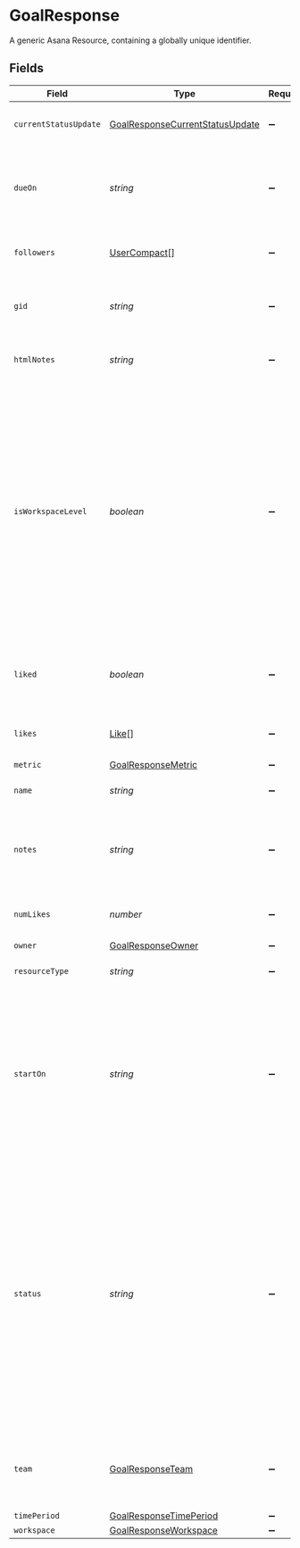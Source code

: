 # GoalResponse

A generic Asana Resource, containing a globally unique identifier.


## Fields

| Field                                                                                                                                                                                                                                                                                                                           | Type                                                                                                                                                                                                                                                                                                                            | Required                                                                                                                                                                                                                                                                                                                        | Description                                                                                                                                                                                                                                                                                                                     | Example                                                                                                                                                                                                                                                                                                                         |
| ------------------------------------------------------------------------------------------------------------------------------------------------------------------------------------------------------------------------------------------------------------------------------------------------------------------------------- | ------------------------------------------------------------------------------------------------------------------------------------------------------------------------------------------------------------------------------------------------------------------------------------------------------------------------------- | ------------------------------------------------------------------------------------------------------------------------------------------------------------------------------------------------------------------------------------------------------------------------------------------------------------------------------- | ------------------------------------------------------------------------------------------------------------------------------------------------------------------------------------------------------------------------------------------------------------------------------------------------------------------------------- | ------------------------------------------------------------------------------------------------------------------------------------------------------------------------------------------------------------------------------------------------------------------------------------------------------------------------------- |
| `currentStatusUpdate`                                                                                                                                                                                                                                                                                                           | [GoalResponseCurrentStatusUpdate](../../models/shared/goalresponsecurrentstatusupdate.md)                                                                                                                                                                                                                                       | :heavy_minus_sign:                                                                                                                                                                                                                                                                                                              | The latest `status_update` posted to this goal.                                                                                                                                                                                                                                                                                 |                                                                                                                                                                                                                                                                                                                                 |
| `dueOn`                                                                                                                                                                                                                                                                                                                         | *string*                                                                                                                                                                                                                                                                                                                        | :heavy_minus_sign:                                                                                                                                                                                                                                                                                                              | The localized day on which this goal is due. This takes a date with format `YYYY-MM-DD`.                                                                                                                                                                                                                                        | 2019-09-15                                                                                                                                                                                                                                                                                                                      |
| `followers`                                                                                                                                                                                                                                                                                                                     | [UserCompact](../../models/shared/usercompact.md)[]                                                                                                                                                                                                                                                                             | :heavy_minus_sign:                                                                                                                                                                                                                                                                                                              | Array of users who are members of this goal.                                                                                                                                                                                                                                                                                    |                                                                                                                                                                                                                                                                                                                                 |
| `gid`                                                                                                                                                                                                                                                                                                                           | *string*                                                                                                                                                                                                                                                                                                                        | :heavy_minus_sign:                                                                                                                                                                                                                                                                                                              | Globally unique identifier of the resource, as a string.                                                                                                                                                                                                                                                                        | 12345                                                                                                                                                                                                                                                                                                                           |
| `htmlNotes`                                                                                                                                                                                                                                                                                                                     | *string*                                                                                                                                                                                                                                                                                                                        | :heavy_minus_sign:                                                                                                                                                                                                                                                                                                              | The notes of the goal with formatting as HTML.                                                                                                                                                                                                                                                                                  | <body>Start building brand awareness.</body>                                                                                                                                                                                                                                                                                    |
| `isWorkspaceLevel`                                                                                                                                                                                                                                                                                                              | *boolean*                                                                                                                                                                                                                                                                                                                       | :heavy_minus_sign:                                                                                                                                                                                                                                                                                                              | *Conditional*. This property is only present when the `workspace` provided is an organization. Whether the goal belongs to the `workspace` (and is listed as part of the workspace’s goals) or not. If it isn’t a workspace-level goal, it is a team-level goal, and is associated with the goal’s team.                        | true                                                                                                                                                                                                                                                                                                                            |
| `liked`                                                                                                                                                                                                                                                                                                                         | *boolean*                                                                                                                                                                                                                                                                                                                       | :heavy_minus_sign:                                                                                                                                                                                                                                                                                                              | True if the goal is liked by the authorized user, false if not.                                                                                                                                                                                                                                                                 | false                                                                                                                                                                                                                                                                                                                           |
| `likes`                                                                                                                                                                                                                                                                                                                         | [Like](../../models/shared/like.md)[]                                                                                                                                                                                                                                                                                           | :heavy_minus_sign:                                                                                                                                                                                                                                                                                                              | Array of likes for users who have liked this goal.                                                                                                                                                                                                                                                                              |                                                                                                                                                                                                                                                                                                                                 |
| `metric`                                                                                                                                                                                                                                                                                                                        | [GoalResponseMetric](../../models/shared/goalresponsemetric.md)                                                                                                                                                                                                                                                                 | :heavy_minus_sign:                                                                                                                                                                                                                                                                                                              | N/A                                                                                                                                                                                                                                                                                                                             |                                                                                                                                                                                                                                                                                                                                 |
| `name`                                                                                                                                                                                                                                                                                                                          | *string*                                                                                                                                                                                                                                                                                                                        | :heavy_minus_sign:                                                                                                                                                                                                                                                                                                              | The name of the goal.                                                                                                                                                                                                                                                                                                           | Grow web traffic by 30%                                                                                                                                                                                                                                                                                                         |
| `notes`                                                                                                                                                                                                                                                                                                                         | *string*                                                                                                                                                                                                                                                                                                                        | :heavy_minus_sign:                                                                                                                                                                                                                                                                                                              | Free-form textual information associated with the goal (i.e. its description).                                                                                                                                                                                                                                                  | Start building brand awareness.                                                                                                                                                                                                                                                                                                 |
| `numLikes`                                                                                                                                                                                                                                                                                                                      | *number*                                                                                                                                                                                                                                                                                                                        | :heavy_minus_sign:                                                                                                                                                                                                                                                                                                              | The number of users who have liked this goal.                                                                                                                                                                                                                                                                                   | 5                                                                                                                                                                                                                                                                                                                               |
| `owner`                                                                                                                                                                                                                                                                                                                         | [GoalResponseOwner](../../models/shared/goalresponseowner.md)                                                                                                                                                                                                                                                                   | :heavy_minus_sign:                                                                                                                                                                                                                                                                                                              | N/A                                                                                                                                                                                                                                                                                                                             |                                                                                                                                                                                                                                                                                                                                 |
| `resourceType`                                                                                                                                                                                                                                                                                                                  | *string*                                                                                                                                                                                                                                                                                                                        | :heavy_minus_sign:                                                                                                                                                                                                                                                                                                              | The base type of this resource.                                                                                                                                                                                                                                                                                                 | task                                                                                                                                                                                                                                                                                                                            |
| `startOn`                                                                                                                                                                                                                                                                                                                       | *string*                                                                                                                                                                                                                                                                                                                        | :heavy_minus_sign:                                                                                                                                                                                                                                                                                                              | The day on which work for this goal begins, or null if the goal has no start date. This takes a date with `YYYY-MM-DD` format, and cannot be set unless there is an accompanying due date.                                                                                                                                      | 2019-09-14                                                                                                                                                                                                                                                                                                                      |
| `status`                                                                                                                                                                                                                                                                                                                        | *string*                                                                                                                                                                                                                                                                                                                        | :heavy_minus_sign:                                                                                                                                                                                                                                                                                                              | The current status of this goal. When the goal is open, its status can be `green`, `yellow`, and `red` to reflect "On Track", "At Risk", and "Off Track", respectively. When the goal is closed, the value can be `missed`, `achieved`, `partial`, or `dropped`.<br/>*Note* you can only write to this property if `metric` is set. | green                                                                                                                                                                                                                                                                                                                           |
| `team`                                                                                                                                                                                                                                                                                                                          | [GoalResponseTeam](../../models/shared/goalresponseteam.md)                                                                                                                                                                                                                                                                     | :heavy_minus_sign:                                                                                                                                                                                                                                                                                                              | *Conditional*. This property is only present when the `workspace` provided is an organization.                                                                                                                                                                                                                                  |                                                                                                                                                                                                                                                                                                                                 |
| `timePeriod`                                                                                                                                                                                                                                                                                                                    | [GoalResponseTimePeriod](../../models/shared/goalresponsetimeperiod.md)                                                                                                                                                                                                                                                         | :heavy_minus_sign:                                                                                                                                                                                                                                                                                                              | N/A                                                                                                                                                                                                                                                                                                                             |                                                                                                                                                                                                                                                                                                                                 |
| `workspace`                                                                                                                                                                                                                                                                                                                     | [GoalResponseWorkspace](../../models/shared/goalresponseworkspace.md)                                                                                                                                                                                                                                                           | :heavy_minus_sign:                                                                                                                                                                                                                                                                                                              | N/A                                                                                                                                                                                                                                                                                                                             |                                                                                                                                                                                                                                                                                                                                 |